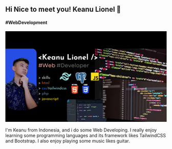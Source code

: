 ## Hi Nice to meet you! Keanu Lionel 👋
#### #WebDevelopment
![Design and Development.](https://github.com/KeanuLionel/keanulionel/blob/main/Dashboard.png)

I'm Keanu from Indonesia, and i do some Web Developing. I really enjoy learning some programming languages and its framework likes TailwindCSS and Bootstrap.
I also enjoy playing some music likes guitar.



